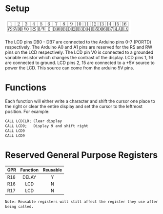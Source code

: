 # Setup

![LCD](/src/lcd.png)

The LCD pins DB0 - DB7 are connected to the Arduino pins 0-7 (PORTD) respectively. The Arduino A0 and A1 pins are reserved for the RS and RW pins on the LCD respectively. The LCD pin V0 is connected to a grounded variable resistor which changes the contrast of the display. LCD pins 1, 16 are connected to ground. LCD pins 2, 15 are connected to a +5V source to power the LCD. This source can come from the arduino 5V pins.

# Functions

Each function will either write a character and shift the cursor one place to the right or clear the entire display and set the cursor to the leftmost position. For example:

```assembly
CALL LCDCLR; Clear display
CALL LCD9;   Display 9 and shift right
CALL LCD9
CALL LCD9
```

# Reserved General Purpose Registers

|    GPR        | Function      | Reusable  |
| ------------- |:-------------:| :--------:|
| R18      |   DELAY       | Y |
| R16      |   LCD         | N |
| R17      |   LCD         | N |

```
Note: Reusable registers will still affect the register they use after being called.
```
